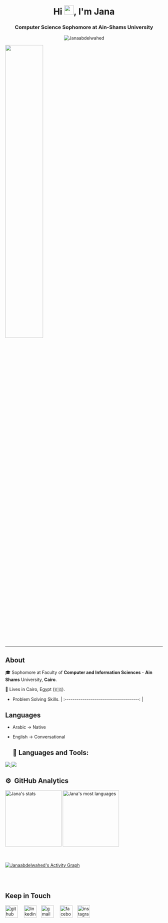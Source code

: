 <h1 align="center">Hi <img src="https://raw.githubusercontent.com/MartinHeinz/MartinHeinz/master/wave.gif" width="30px">, I'm Jana </h1>
<h3 align="center">Computer Science Sophomore at Ain-Shams University</h3>
<p align="center">
  <img src="https://komarev.com/ghpvc/?username=Janaabdelwahed&label=Profile%20views&color=0e75b6&style=flat" alt="Janaabdelwahed"/>
</p>

 <img src="https://github-readme-stats.vercel.app/api?username=Janaabdelwahed&locale=en&theme=tokyonight&show_icons=true&line_height=25&border_radius=5" width="49%" />
</div>

<!-- <img src="https://github-readme-stats.vercel.app/api/top-langs/?username=Janaandelwahed&layout=compact&&title_color=FF2E63&text_color=57D1C9&bg_color=151515" width="380"/> -->

***

<h2> About </h2>
  
🎓 Sophomore at Faculty of **Computer and Information Sciences** - **Ain Shams** University, **Cairo**.  </br>

🏡 Lives in Cairo, Egypt (🇪🇬).
- Problem Solving Skills.
  | :-------------------------------------: |

  
<h2> Languages </h2>

- Arabic -> Native
- English -> Conversational


  
  ## 🚀 Languages and Tools:

<p align="left"> 
   <a href="https://isocpp.org" target="_blank"> <img src="https://img.icons8.com/color/48/000000/c-plus-plus-logo.png"/> </a> 
   <a href="https://www.java.com" target="_blank"> <img src="https://img.icons8.com/color/48/000000/java-coffee-cup-logo.png"/> </a>
    

  
## ⚙️ &nbsp;GitHub Analytics

<div>
  <img height="180em" src="https://github-readme-stats.vercel.app/api?username=Janaabdelwahed&show_icons=true&theme=vision-friendly-dark" alt="Jana's stats"/>
  <img height="180em"  src="https://github-readme-stats.vercel.app/api/top-langs/?username=Janaabdelwahed&layout=compact&theme=vision-friendly-dark" alt="Jana's most languages"/>
</div>
</div>

<br/>
<br/>

<a href="https://github.com/Janaabdelwahed/github-readme-activity-graph"><img alt="Janaabdelwahed's Activity Graph" src="https://activity-graph.herokuapp.com/graph?username=Janaabdelwahed&bg_color=0D1117&color=5BCDEC&line=5BCDEC&point=FFFFFF&hide_border=true" /></a>

<br/>
<br/>


   <h2> Keep in Touch </h2>
 
 [<img src='https://cdn.jsdelivr.net/npm/simple-icons@3.0.1/icons/github.svg' alt='github' height='40' >](https://github.com/Janaabdelwahed) &nbsp;&nbsp;&nbsp; [<img src='https://cdn.jsdelivr.net/npm/simple-icons@3.0.1/icons/linkedin.svg' alt='linkedin' height='40'>](https://www.linkedin.com/in/jana-abdelwahed-133a72252/)&nbsp;&nbsp;&nbsp; [<img src='https://cdn.jsdelivr.net/npm/simple-icons@3.0.1/icons/gmail.svg' alt='gmail' height='40'>](mailto:jana0abdelwahed@gmail.com) &nbsp;&nbsp;&nbsp; [<img src='https://cdn.jsdelivr.net/npm/simple-icons@3.0.1/icons/facebook.svg' alt='facebook' height='40'>](https://www.facebook.com/janaabdelwahed2005)&nbsp;&nbsp;&nbsp; [<img src='https://cdn.jsdelivr.net/npm/simple-icons@3.0.1/icons/instagram.svg' alt='instagram' height='40'>](https://www.instagram.com/jana_abdelwahed/?utm_source=ig_web_button_share_sheet&igshid=OGQ5ZDc2ODk2ZA==) <!--deactivated account-->
 

